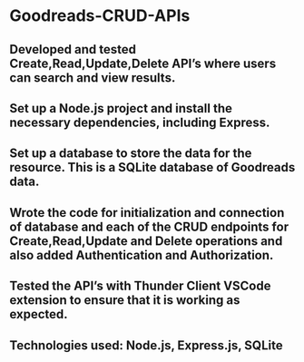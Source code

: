 # Goodreads-CRUD-APIs
## Developed and tested Create,Read,Update,Delete API’s where users can search and view results.
## Set up a Node.js project and install the necessary dependencies, including Express.
## Set up a database to store the data for the resource. This is a SQLite database of Goodreads data.
## Wrote the code for initialization and connection of database and each of the CRUD endpoints for Create,Read,Update and Delete operations and also added Authentication and Authorization.
## Tested the API’s with Thunder Client VSCode extension  to ensure that it is working as expected.
## Technologies used: Node.js, Express.js, SQLite
